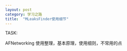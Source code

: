 ```yaml
---
layout: post
category: 学习之路
title:  "MLeaksFinder使用细节" 
---
```


TASK:

AFNetworking 使用整理，基本原理，使用细则，不常用的点